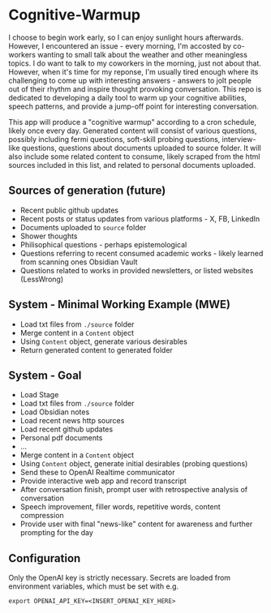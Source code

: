 # Cognitive-Warmup

I choose to begin work early, so I can enjoy sunlight hours afterwards. However, I encountered an issue - every morning, I'm accosted by co-workers wanting to small talk about the weather and other meaningless topics. I do want to talk to my coworkers in the morning, just not about that. However, when it's time for my reponse, I'm usually tired enough where its challenging to come up with interesting answers - answers to jolt people out of their rhythm and inspire thought provoking conversation. This repo is dedicated to developing a daily tool to warm up your cognitive abilities, speech patterns, and provide a jump-off point for interesting conversation.

This app will produce a "cognitive warmup" according to a cron schedule, likely once every day. Generated content will consist of various questions, possibly including fermi questions, soft-skill probing questions, interview-like questions, questions about documents uploaded to source folder. It will also include some related content to consume, likely scraped from the html sources included in this list, and related to personal documents uploaded.

## Sources of generation (future)
 - Recent public github updates
 - Recent posts or status updates from various platforms - X, FB, LinkedIn
 - Documents uploaded to `source` folder
  - Shower thoughts
  - Philisophical questions - perhaps epistemological
 - Questions referring to recent consumed academic works - likely learned from scanning ones Obsidian Vault
 - Questions related to works in provided newsletters, or listed websites (LessWrong)

## System - Minimal Working Example (MWE)
 - Load txt files from `./source` folder
 - Merge content in a `Content` object
 - Using `Content` object, generate various desirables
 - Return generated content to generated folder

## System - Goal

 - Load Stage
  - Load txt files from `./source` folder
  - Load Obsidian notes
  - Load recent news http sources
  - Load recent github updates
  - Personal pdf documents
  - ...
 - Merge content in a `Content` object
 - Using `Content` object, generate initial desirables (probing questions)
 - Send these to OpenAI Realtime communicator
  - Provide interactive web app and record transcript
 - After conversation finish, prompt user with retrospective analysis of conversation
  - Speech improvement, filler words, repetitive words, content compression
 - Provide user with final "news-like" content for awareness and further prompting for the day

## Configuration

Only the OpenAI key is strictly necessary. Secrets are loaded from environment variables, which must be set with e.g.

`export OPENAI_API_KEY=<INSERT_OPENAI_KEY_HERE>`